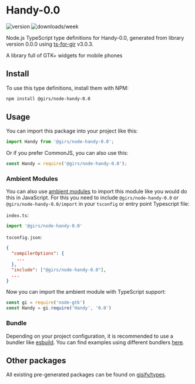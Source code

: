 
# Handy-0.0

![version](https://img.shields.io/npm/v/@girs/node-handy-0.0)
![downloads/week](https://img.shields.io/npm/dw/@girs/node-handy-0.0)


Node.js TypeScript type definitions for Handy-0.0, generated from library version 0.0.0 using [ts-for-gir](https://github.com/gjsify/ts-for-gir) v3.0.3.

A library full of GTK+ widgets for mobile phones

## Install

To use this type definitions, install them with NPM:
```bash
npm install @girs/node-handy-0.0
```

## Usage

You can import this package into your project like this:
```ts
import Handy from '@girs/node-handy-0.0';
```

Or if you prefer CommonJS, you can also use this:
```ts
const Handy = require('@girs/node-handy-0.0');
```

### Ambient Modules

You can also use [ambient modules](https://github.com/gjsify/ts-for-gir/tree/main/packages/cli#ambient-modules) to import this module like you would do this in JavaScript.
For this you need to include `@girs/node-handy-0.0` or `@girs/node-handy-0.0/import` in your `tsconfig` or entry point Typescript file:

`index.ts`:
```ts
import '@girs/node-handy-0.0'
```

`tsconfig.json`:
```json
{
  "compilerOptions": {
    ...
  },
  "include": ["@girs/node-handy-0.0"],
  ...
}
```

Now you can import the ambient module with TypeScript support: 

```ts
const gi = require('node-gtk')
const Handy = gi.require('Handy', '0.0')
```


### Bundle

Depending on your project configuration, it is recommended to use a bundler like [esbuild](https://esbuild.github.io/). You can find examples using different bundlers [here](https://github.com/gjsify/ts-for-gir/tree/main/examples).

## Other packages

All existing pre-generated packages can be found on [gjsify/types](https://github.com/gjsify/types).

